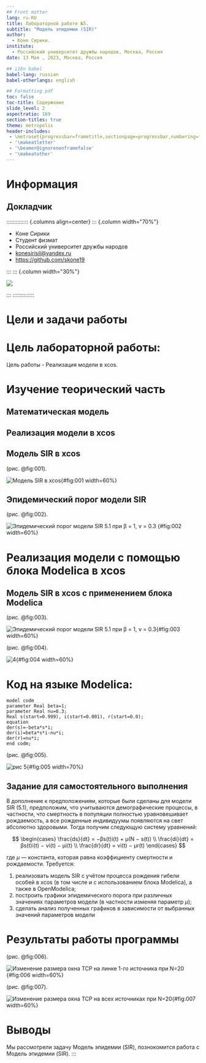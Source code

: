 ```yaml
---
## Front matter
lang: ru-RU
title: Лабораторной работе №5.
subtitle: "Модель эпидемии (SIR)"
author:
  - Коне Сирики.
institute:
  - Российский университет дружбы народов, Москва, Россия
date: 13 Мая , 2023, Москва, Россия

## i18n babel
babel-lang: russian
babel-otherlangs: english

## Formatting pdf
toc: false
toc-title: Содержание
slide_level: 2
aspectratio: 169
section-titles: true
theme: metropolis
header-includes:
 - \metroset{progressbar=frametitle,sectionpage=progressbar,numbering=fraction}
 - '\makeatletter'
 - '\beamer@ignorenonframefalse'
 - '\makeatother'
---
```


# Информация

## Докладчик

:::::::::::::: {.columns align=center}
::: {.column width="70%"}

  * Коне Сирики
  * Студент физмат 
  * Российский университет дружбы народов
  * [konesirisil@yandex.ru](mailto:sirikisil@yandex.ru)
  * <https://github.com/skone19>

:::
::: {.column width="30%"}

![](./image/siriki.jpeg)

:::
::::::::::::::

# Цели и задачи работы

# Цель лабораторной работы:

Цель работы -  Реализация модели в xcos.

# Изучение теорический часть 

## Математическая модель

## Реализация модели в xcos

## Модель SIR в xcos

(рис. @fig:001).

![Модель SIR в xcos](image/1.png){#fig:001 width=60%}

## Эпидемический порог модели SIR 

(рис. @fig:002).

![Эпидемический порог модели SIR 5.1 при $β = 1, ν = 0.3$](image/2.png) {#fig:002 width=60%}


# Реализация модели с помощью блока Modelica в xcos

##  Модель SIR в xcos с применением блока Modelica

(рис. @fig:003).

![Эпидемический порог модели SIR 5.1 при $β = 1, ν = 0.3$](image/3.png){#fig:003 width=60%}

(рис. @fig:004).

![4](image/4.png){#fig:004 width=60%}

# Код на языке Modelica:

```
model codm
parameter Real beta=1;
parameter Real nu=0.3;
Real s(start=0.999), i(start=0.001), r(start=0.0);
equation
der(s)=-beta*s*i;
der(i)=beta*s*i-nu*i;
der(r)=nu*i;
end codm;
```

(рис. @fig:005).

![рис 5](image/33.png){#fig:005 width=70%}

## Задание для самостоятельного выполнения

В дополнение к предположениям, которые были сделаны для модели SIR (5.1), предположим, что учитываются демографические процессы, в частности, что смертность
в популяции полностью уравновешивает рождаемость, а все рожденные индивидуумы появляются на свет абсолютно здоровыми. 
Тогда получим следующую систему уравнений:

$$
 \begin{cases}
	\frac{ds}{dt} = −βs(t)i(t) + µ(N − s(t))
	\\   
	\frac{di}{dt} = βs(t)i(t) − νi(t) − µi(t)
  \\
  \frac{dr}{dt} = νi(t) − µr(t)
 \end{cases}
$$

где $µ$ — константа, которая равна коэффициенту смертности и рождаемости.
Требуется:
1.  реализовать модель SIR с учётом процесса рождения  гибели особей в xcos (в
том числе и с использованием блока Modelica), а также в OpenModelica;
2.  построить графики эпидемического порога при различных значениях параметров
модели (в частности изменяя параметр $µ$);
3.  сделать анализ полученных графиков в зависимости от выбранных значений
параметров модели

# Результаты работы программы

(рис. @fig:006).

![Изменение размера окна TCP на линке 1-го источника при N=20](image/5.png){#fig:006 width=60%}

(рис. @fig:007).

![Изменение размера окна TCP на всех источниках при N=20](image/6.png){#fig:007 width=60%}

# Выводы

Мы рассмотрели задачу   Модель эпидемии (SIR), познокомится работа с Модель эпидемии (SIR).
:::
